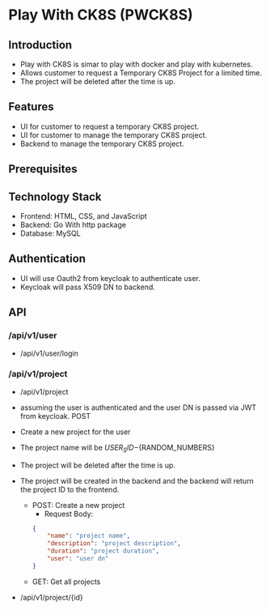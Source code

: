 # Play With CK8S (PWCK8S)

## Introduction
- Play with CK8S is simar to play with docker and play with kubernetes.
- Allows customer to request a Temporary CK8S Project for a limited time. 
- The project will be deleted after the time is up.

## Features
- UI for customer to request a temporary CK8S project.
- UI for customer to manage the temporary CK8S project.
- Backend to manage the temporary CK8S project.
## Prerequisites


## Technology Stack
- Frontend: HTML, CSS, and JavaScript
- Backend: Go With http package
- Database: MySQL

## Authentication
- UI will use Oauth2 from keycloak to authenticate user.
- Keycloak will pass X509 DN to backend.


## API 

### /api/v1/user
- /api/v1/user/login


### /api/v1/project
- /api/v1/project

- assuming the user is authenticated and the user DN is passed via JWT from keycloak.
POST 
- Create a new project for the user 
- The project name will be ${USER_SID}-${RANDOM_NUMBERS}
- The project will be deleted after the time is up.
- The project will be created in the backend and the backend will return the project ID to the frontend.





    - POST: Create a new project
        - Request Body:
        ```json
        {
            "name": "project name",
            "description": "project description",
            "duration": "project duration",
            "user": "user dn"
        }
        ```
    - GET: Get all projects

- /api/v1/project/{id}

